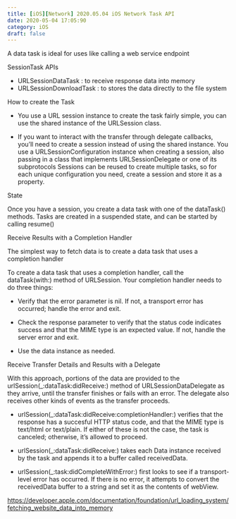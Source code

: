 ```yaml
---
title: [iOS][Network] 2020.05.04 iOS Network Task API
date: 2020-05-04 17:05:90
category: iOS
draft: false
---
```


A data task is ideal for uses like calling a web service endpoint

SessionTask APIs

- URLSessionDataTask : to receive response data into memory  
- URLSessionDownloadTask : to stores the data directly to the file system 

How to create the Task

- You use a URL session instance to create the task
 fairly simple, you can use the shared instance of the URLSession class.

- If you want to interact with the transfer through delegate callbacks, you’ll need to create a session instead of using the shared instance. 
You use a URLSessionConfiguration instance when creating a session, also passing in a class that implements URLSessionDelegate or one of its subprotocols
Sessions can be reused to create multiple tasks, so for each unique configuration you need, create a session and store it as a property.

State

Once you have a session, you create a data task with one of the dataTask() methods. Tasks are created in a suspended state, and can be started by calling resume()


Receive Results with a Completion Handler

The simplest way to fetch data is to create a data task that uses a completion handler

To create a data task that uses a completion handler, call the dataTask(with:) method of URLSession. Your completion handler needs to do three things:

- Verify that the error parameter is nil. If not, a transport error has occurred; handle the error and exit.

- Check the response parameter to verify that the status code indicates success and that the MIME type is an expected value. If not, handle the server error and exit.

- Use the data instance as needed.

Receive Transfer Details and Results with a Delegate

With this approach, portions of the data are provided to the urlSession(_:dataTask:didReceive:) method of URLSessionDataDelegate as they arrive, until the transfer finishes or fails with an error. The delegate also receives other kinds of events as the transfer proceeds.

- urlSession(_:dataTask:didReceive:completionHandler:) verifies that the response has a succesful HTTP status code, and that the MIME type is text/html or text/plain. If either of these is not the case, the task is canceled; otherwise, it’s allowed to proceed.

- urlSession(_:dataTask:didReceive:) takes each Data instance received by the task and appends it to a buffer called receivedData.

- urlSession(_:task:didCompleteWithError:) first looks to see if a transport-level error has occurred. If there is no error, it attempts to convert the receivedData buffer to a string and set it as the contents of webView.


https://developer.apple.com/documentation/foundation/url_loading_system/fetching_website_data_into_memory